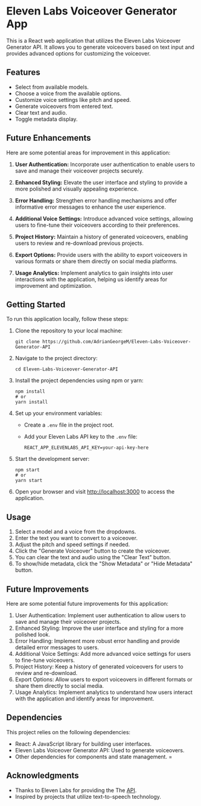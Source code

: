 # Eleven Labs Voiceover Generator App

This is a React web application that utilizes the Eleven Labs Voiceover Generator API. It allows you to generate voiceovers based on text input and provides advanced options for customizing the voiceover.

## Features

- Select from available models.
- Choose a voice from the available options.
- Customize voice settings like pitch and speed.
- Generate voiceovers from entered text.
- Clear text and audio.
- Toggle metadata display.

## Future Enhancements
Here are some potential areas for improvement in this application:

1. **User Authentication:** Incorporate user authentication to enable users to save and manage their voiceover projects securely.

2. **Enhanced Styling:** Elevate the user interface and styling to provide a more polished and visually appealing experience.

3. **Error Handling:** Strengthen error handling mechanisms and offer informative error messages to enhance the user experience.

4. **Additional Voice Settings:** Introduce advanced voice settings, allowing users to fine-tune their voiceovers according to their preferences.

5. **Project History:** Maintain a history of generated voiceovers, enabling users to review and re-download previous projects.

6. **Export Options:** Provide users with the ability to export voiceovers in various formats or share them directly on social media platforms.

7. **Usage Analytics:** Implement analytics to gain insights into user interactions with the application, helping us identify areas for improvement and optimization.

## Getting Started

To run this application locally, follow these steps:

1. Clone the repository to your local machine:

   ```shell
   git clone https://github.com/AdrianGeorgeM/Eleven-Labs-Voiceover-Generator-API
   ```

2. Navigate to the project directory:

   ```shell
   cd Eleven-Labs-Voiceover-Generator-API
   ```

3. Install the project dependencies using npm or yarn:

   ```shell
   npm install
   # or
   yarn install
   ```

4. Set up your environment variables:

   - Create a `.env` file in the project root.
   - Add your Eleven Labs API key to the `.env` file:

     ```
     REACT_APP_ELEVENLABS_API_KEY=your-api-key-here
     ```

5. Start the development server:

   ```shell
   npm start
   # or
   yarn start
   ```

6. Open your browser and visit [http://localhost:3000](http://localhost:3000) to access the application.

## Usage

1. Select a model and a voice from the dropdowns.
2. Enter the text you want to convert to a voiceover.
3. Adjust the pitch and speed settings if needed.
4. Click the "Generate Voiceover" button to create the voiceover.
5. You can clear the text and audio using the "Clear Text" button.
6. To show/hide metadata, click the "Show Metadata" or "Hide Metadata" button.
   
## Future Improvements
Here are some potential future improvements for this application:

1. User Authentication: Implement user authentication to allow users to save and manage their voiceover projects.
2. Enhanced Styling: Improve the user interface and styling for a more polished look.
3. Error Handling: Implement more robust error handling and provide detailed error messages to users.
4. Additional Voice Settings: Add more advanced voice settings for users to fine-tune voiceovers.
5. Project History: Keep a history of generated voiceovers for users to review and re-download.
6. Export Options: Allow users to export voiceovers in different formats or share them directly to social media.
7. Usage Analytics: Implement analytics to understand how users interact with the application and identify areas for improvement.
## Dependencies

This project relies on the following dependencies:

- React: A JavaScript library for building user interfaces.
- Eleven Labs Voiceover Generator API: Used to generate voiceovers.
- Other dependencies for components and state management.
=
## Acknowledgments

- Thanks to Eleven Labs for providing the The [API](https://docs.elevenlabs.io/api-reference/quick-start/introduction).
- Inspired by projects that utilize text-to-speech technology.
